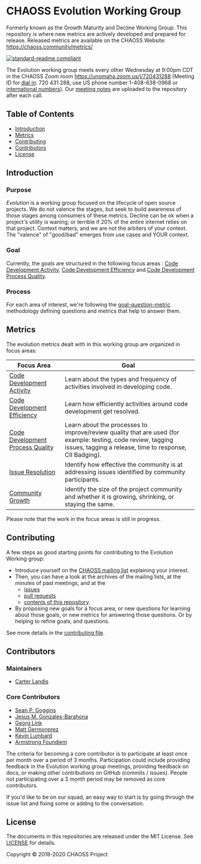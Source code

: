 # CHAOSS Evolution Working Group
Formerly known as the Growth Maturity and Decline Working Group. This repository is where new metrics are actively developed and prepared for release. Released metrics are available on the CHAOSS Website: https://chaoss.community/metrics/

[![standard-readme compliant](https://img.shields.io/badge/standard--readme-OK-green.svg?style=flat-square)](https://github.com/RichardLitt/standard-readme)

The Evolution working group meets every other Wednesday at 9:00pm CDT in the CHAOSS Zoom room https://unomaha.zoom.us/j/720431288 (Meeting ID for [dial in](https://unomaha.zoom.us/zoomconference?m=DKGo2mmIuOv9xSjphoGZZmYKxr5HFrS9): 720 431 288, use US phone number 1-408-638-0968 or [international numbers](https://unomaha.zoom.us/zoomconference?m=DKGo2mmIuOv9xSjphoGZZmYKxr5HFrS9)).
Our [meeting notes](https://docs.google.com/document/d/1fgMT5onwvNQE6b4gPWE7oSPHRvb9q1z6XEbD51EtCFg/edit) are uploaded to the repository after each call.

## Table of Contents

- [Introduction](#introduction)
- [Metrics](#metrics)
- [Contributing](#contributing)
- [Contributors](#contributors)
- [License](#license)

## Introduction

### Purpose

_Evolution_ is a working group focused on the lifecycle of open source projects. We do not valence the stages, but seek to build awareness of those stages among consumers of these metrics. Decline can be ok when a project's utility is waning; or terrible if 20% of the entire internet relies on that project. Context matters, and we are not the arbiters of your context. The "valence" of "good/bad" emerges from use cases and YOUR context.

### Goal
Currently, the goals are structured in the following focus areas : [Code Development Activity](focus_areas/code_development_activity.md), [Code Development Efficiency](focus_areas/code_development_efficiency.md) and [Code Development Process Quality](focus_areas/code_development_process_quality.md).

### Process
For each area of interest, we're following the [goal-question-metric](https://en.wikipedia.org/wiki/GQM) methodology defining questions and metrics that help to answer them.

## Metrics

The evolution metrics dealt with in this working group are organized in focus areas:

Focus Area | Goal
--- | ---
[Code Development Activity](./focus_areas/code_development_activity.md) | Learn about the types and frequency of activities involved in developing code.
[Code Development Efficiency](./focus_areas/code_development_efficiency.md) | Learn how efficiently activities around code development get resolved.
[Code Development Process Quality](./focus_areas/code_development_process_quality.md) | Learn about the processes to improve/review quality that are used (for example: testing, code review, tagging issues, tagging a release, time to response, CII Badging).
[Issue Resolution](./focus_areas/issue_resolution.md) | Identify how effective the community is at addressing issues identified by community participants.
[Community Growth](./focus_areas/community_growth.md) | Identify the size of the project community and whether it is growing, shrinking, or staying the same.

Please note that the work in the focus areas is still in progress.

## Contributing

A few steps as good starting points for contributing to the Evolution Working group:
* Introduce yourself on the [CHAOSS mailing list](https://github.com/chaoss/wg-evolution#mailing-list) explaining your interest.
* Then, you can have a look at the archives of the mailing lists, at the minutes of past meetings, and at the
    * [issues](https://github.com/chaoss/wg-evolution/issues)
    * [pull requests](https://github.com/chaoss/wg-evolution/pulls)
    * [contents of this repository](https://github.com/chaoss/wg-evolution).
* By proposing new goals for a focus area, or new questions for learning about those goals, or new metrics for answering those questions. Or by helping to refine goals, and questions.

See more details in the [contributing file](CONTRIBUTING.md).

## Contributors

### Maintainers

- [Carter Landis](https://github.com/ccarterlandis)

### Core Contributors

- [Sean P. Goggins](https://github.com/sgoggins)
- [Jesus M. Gonzales-Barahona](https://github.com/jgbarah)
- [Georg Link](https://github.com/GeorgLink)
- [Matt Germonprez](https://github.com/germonprez)
- [Kevin Lumbard](https://github.com/klumb)
- [Armstrong Foundjem](https://github.com/foundjem)

The criteria for becoming a core contributor is to participate at least once per month over a period of 3 months. Participation could include providing feedback in the Evolution working group meetings, providing feedback on docs, or making other contributions on GitHub (commits / issues). People not participating over a 3 month period may be removed as core contributors.

If you'd like to be on our squad, an easy way to start is by going through the issue list and fixing some or adding to the conversation.

## License

The documents in this repositories are released under the MIT License. See [LICENSE](LICENSE) for details.

Copyright © 2018-2020 CHAOSS Project
